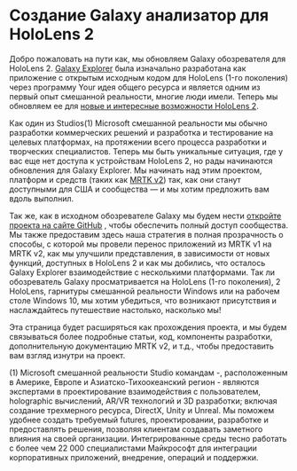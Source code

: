 # <a name="the-making-of-galaxy-explorer-for-hololens-2"></a>Создание Galaxy анализатор для HoloLens 2

Добро пожаловать на пути как, мы обновляем Galaxy обозревателя для HoloLens 2. [Galaxy Explorer](https://docs.microsoft.com/en-us/windows/mixed-reality/galaxy-explorer "Galaxy Explorer") была изначально разработана как приложение с открытым исходным кодом для HoloLens (1-го поколения) через программу Your идея общего ресурса и является одним из первый опыт смешанной реальности, многие люди имели. Теперь мы обновляем ее для [новые и интересные возможности HoloLens 2](https://www.microsoft.com/en-gb/hololens/hardware).

Как один из Studios(1) Microsoft смешанной реальности мы обычно разработки коммерческих решений и разработка и тестирование на целевых платформах, на протяжении всего процесса разработки и творческих специалистов. Теперь мы быть уникальные ситуация, где у вас еще нет доступа к устройствам HoloLens 2, но рады начинаются обновления для Galaxy Explorer. Мы начинать над этим проектом, платформ и средств (таких как [MRTK v2](https://microsoft.github.io/MixedRealityToolkit-Unity/Documentation/GettingStartedWithTheMRTK.html)) так, как они станут доступными для США и сообщества — и мы хотим предложить вам вдоль выполнил.

Так же, как в исходном обозревателе Galaxy мы будем нести [откройте проекта на сайте GitHub](https://github.com/Microsoft/GalaxyExplorer) , чтобы обеспечить полный доступ сообщества. Мы также предоставим здесь наша стратегия в полная прозрачность о способы, с которой мы провели перенос приложений из MRTK v1 на MRTK v2, как мы улучшили представления, в зависимости от новых функций, доступных в HoloLens 2 и как мы добились, что осталось Galaxy Explorer взаимодействие с несколькими платформами. Так ли обозреватель Galaxy просматривается на HoloLens (1-го поколения), 2 HoloLens, гарнитуры смешанной реальности Windows или на рабочем столе Windows 10, мы хотим убедиться, что возникают присутствия и наслаждайтесь путешествие настолько, насколько мы!

Эта страница будет расширяться как прохождения проекта, и мы будем связываться более подробные статьи, код, компоненты разработки, дополнительную документацию MRTK v2, и т.д., чтобы предоставить вам взгляд изнутри на проект.



(1) Microsoft смешанной реальности Studio командам -, расположенным в Америке, Европе и Азиатско-Тихоокеанский регион - являются экспертами в проектирование взаимодействия с пользователем, holographic вычислений, AR/VR технологий и 3D разработки; включая создание трехмерного ресурса, DirectX, Unity и Unreal. Мы поможем удобнее создать требуемый futures, проектировании, разработке и предоставлять решения, позволяя клиентам создавать заметного влияния на своей организации. Интегрированные среды тесно работать с более чем 22 000 специалистами Майкрософт для интеграции корпоративных приложений, внедрение, операций и поддержки.
